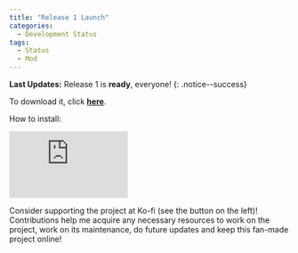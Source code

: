 ```yaml
---
title: "Release 1 Launch"
categories:
  - Development Status
tags:
  - Status
  - Mod
---
```


**Last Updates:** Release 1 is **ready**, everyone!
{: .notice--success}

To download it, click <a href="../../assets/Releases/Libra Mod - v0.8.1.zip">**here**</a>.

How to install:

<iframe width="213" height="120" src="https://www.youtube.com/embed/GCTZuH3xAGc" title="YouTube video player" frameborder="0" allow="accelerometer; autoplay; clipboard-write; encrypted-media; gyroscope; picture-in-picture" allowfullscreen></iframe>

Consider supporting the project at Ko-fi (see the button on the left)! Contributions help me acquire any necessary resources to work on the project, work on its maintenance, do future updates and keep this fan-made project online!

<script type='text/javascript' src='https://storage.ko-fi.com/cdn/widget/Widget_2.js'></script><script type='text/javascript'>kofiwidget2.init('Support Me on Ko-fi', '#000000', 'J3J146LLW');kofiwidget2.draw();</sc
